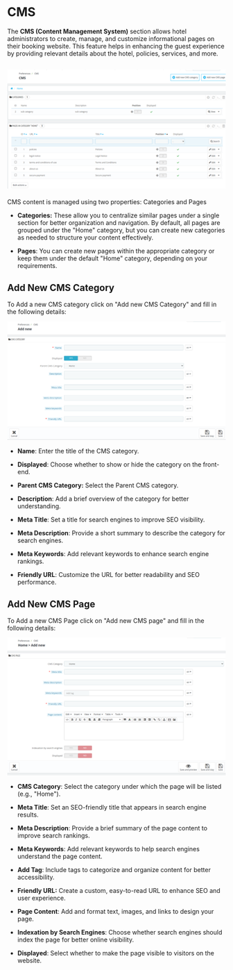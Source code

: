 # CMS

The **CMS (Content Management System)** section allows hotel administrators to create, manage, and customize informational pages on their booking website. This feature helps in enhancing the guest experience by providing relevant details about the hotel, policies, services, and more.

![CMS!](./CMS.png)
---
CMS content is managed using two properties: Categories and Pages

- **Categories:** These allow you to centralize similar pages under a single section for better organization and navigation. By default, all pages are grouped under the "Home" category, but you can create new categories as needed to structure your content effectively.

- **Pages**: You can create new pages within the appropriate category or keep them under the default "Home" category, depending on your requirements.


## Add New CMS Category

To Add a new CMS category click on "Add new CMS Category" and fill in the following details:

![Add new!](./cms_add_new.png)

- **Name**: Enter the title of the CMS category.
- **Displayed**: Choose whether to show or hide the category on the front-end.

- **Parent CMS Category:** Select the Parent CMS category.

- **Description**: Add a brief overview of the category for better understanding.


- **Meta Title**: Set a title for search engines to improve SEO visibility.


- **Meta Description**: Provide a short summary to describe the category for search engines.


- **Meta Keywords**: Add relevant keywords to enhance search engine rankings.


- **Friendly URL**: Customize the URL for better readability and SEO performance.

## Add New CMS Page

To Add a new CMS Page click on "Add new CMS page" and fill in the following details:

![Add new page!](./cms_add_new_page.png)

- **CMS Category**: Select the category under which the page will be listed (e.g., "Home").

- **Meta Title**: Set an SEO-friendly title that appears in search engine results.

- **Meta Description**: Provide a brief summary of the page content to improve search rankings.

- **Meta Keywords**: Add relevant keywords to help search engines understand the page content.

- **Add Tag**: Include tags to categorize and organize content for better accessibility.

- **Friendly URL:** Create a custom, easy-to-read URL to enhance SEO and user experience.

- **Page Content**: Add and format text, images, and links to design your page.

- **Indexation by Search Engines**: Choose whether search engines should index the page for better online visibility.

- **Displayed**: Select whether to make the page visible to visitors on the website.








